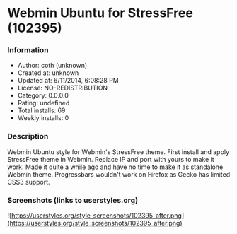 # Webmin Ubuntu for StressFree (102395)

### Information
- Author: coth (unknown)
- Created at: unknown
- Updated at: 6/11/2014, 6:08:28 PM
- License: NO-REDISTRIBUTION
- Category: 0.0.0.0
- Rating: undefined
- Total installs: 69
- Weekly installs: 0


### Description
Webmin Ubuntu style for Webmin's StressFree theme. First install and apply StressFree theme in Webmin. Replace IP and port with yours to make it work. Made it quite a while ago and have no time to make it as standalone Webmin theme. Progressbars wouldn't work on Firefox as Gecko has limited CSS3 support.


### Screenshots (links to userstyles.org)
![https://userstyles.org/style_screenshots/102395_after.png](https://userstyles.org/style_screenshots/102395_after.png)


